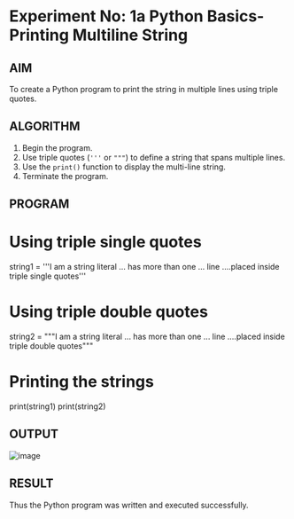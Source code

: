 # Experiment No: 1a Python Basics- Printing Multiline String

## AIM  
To create a Python program to print the string in multiple lines using triple quotes.

## ALGORITHM  
1. Begin the program.  
2. Use triple quotes (`'''` or `"""`) to define a string that spans multiple lines.  
3. Use the `print()` function to display the multi-line string.  
4. Terminate the program.

## PROGRAM

# Using triple single quotes
string1 = '''I am a string literal
... has more than one
... line
....placed inside triple single quotes'''

# Using triple double quotes
string2 = """I am a string literal
... has more than one
... line
....placed inside triple double quotes"""

# Printing the strings
print(string1)
print(string2)


## OUTPUT

![image](https://github.com/user-attachments/assets/4f2b0b45-a505-44a8-a7fe-63bf58ef768d)


## RESULT

Thus the Python program was written and executed successfully.

